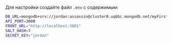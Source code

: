 Для настройки создайте файл ```.env``` с содержимым:

```bash
DB_URL=mongodb+srv://jordan:assassin@cluster0.uqbbc.mongodb.net/myFirstDatabase?retryWrites=true&w=majority
API_PORT=3000
FRONT_URL="http://localhost:3001"
SALT_HASH=7
SECRET_KEY="jordan"
```